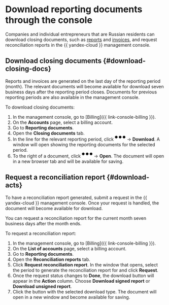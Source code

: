 # Download reporting documents through the console

Companies and individual entrepreneurs that are Russian residents can download closing documents, such as [reports](../concepts/act.md) and [invoices](../concepts/invoice.md), and request reconciliation reports in the {{ yandex-cloud }} management console.

## Download closing documents {#download-closing-docs}

Reports and invoices are generated on the last day of the reporting period (month). The relevant documents will become available for download seven business days after the reporting period closes. Documents for previous reporting periods are also available in the management console.

To download closing documents:
1. In the management console, go to [Billing]({{ link-console-billing }}).
1. On the **Accounts** page, select a billing account.
1. Go to **Reporting documents**.
1. Open the **Closing documents** tab.
1. In the line for the relevant reporting period, click ![image](../../_assets/horizontal-ellipsis.svg) → **Download**. A window will open showing the reporting documents for the selected period.
1. To the right of a document, click ![image](../../_assets/horizontal-ellipsis.svg) → **Open**. The document will open in a new browser tab and will be available for saving.


## Request a reconciliation report {#download-acts}

To have a reconciliation report generated, submit a request in the {{ yandex-cloud }} management console. Once your request is handled, the document will become available for download.

You can request a reconciliation report for the current month seven business days after the month ends.

To request a reconciliation report:
1. In the management console, go to [Billing]({{ link-console-billing }}).
1. On the **List of accounts** page, select a billing account.
1. Go to **Reporting documents**.
1. Open the **Reconciliation reports** tab.
1. Click **Request reconciliation report**. In the window that opens, select the period to generate the reconciliation report for and click **Request**.
1. Once the request status changes to **Done**, the download button will appear in the **Action** column. Choose **Download signed report** or **Download unsigned report**.
1. Click the button with the selected download type. The document will open in a new window and become available for saving.
